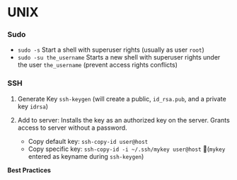 # UNIX





### Sudo

- `sudo -s` Start a shell with superuser rights (usually as user `root`)
- `sudo -su the_username` Starts a new shell with superuser rights under the user `the_username` (prevent access rights conflicts) 



### SSH

1. Generate Key `ssh-keygen` (will create a public, `id_rsa.pub`, and a private key `idrsa`)

2. Add to server: Installs the key as an authorized key on the server. Grants access to server without a password.

   - Copy default key: `ssh-copy-id user@host`
   - Copy specific key: `ssh-copy-id -i ~/.ssh/mykey user@host` (`mykey` entered as keyname during `ssh-keygen`)

   

**Best Practices**







